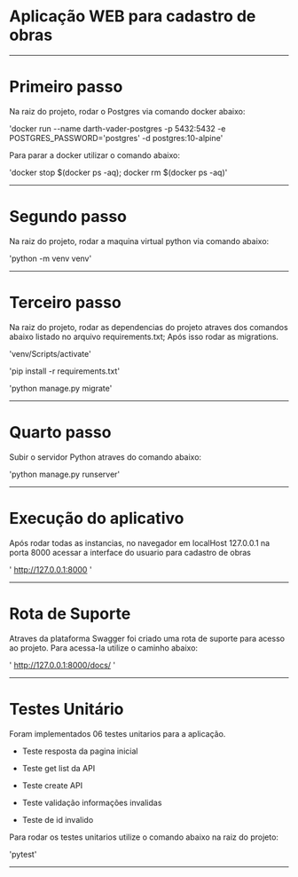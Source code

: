 # Aplicação WEB para cadastro de obras #

______________________________________________________________________________________________________________________________________________________________________________________
# Primeiro passo #

Na raiz do projeto, rodar o Postgres via comando docker abaixo:

'docker run --name darth-vader-postgres -p 5432:5432 -e POSTGRES_PASSWORD='postgres' -d postgres:10-alpine'

Para parar a docker utilizar o comando abaixo:

'docker stop $(docker ps -aq); docker rm $(docker ps -aq)'
_________________________________________________________________________________________________________________________________________________________________________________
# Segundo passo #

Na raiz do projeto, rodar a maquina virtual python via comando abaixo:

'python -m venv venv'
_________________________________________________________________________________________________________________________________________________________________________________
# Terceiro passo #

Na raiz do projeto, rodar as dependencias do projeto atraves dos comandos abaixo listado no arquivo requirements.txt;
Após isso rodar as migrations.

'venv/Scripts/activate'

'pip install -r requirements.txt'

'python manage.py migrate'
_________________________________________________________________________________________________________________________________________________________________________________
# Quarto passo #

Subir o servidor Python atraves do comando abaixo:

'python manage.py runserver'
_________________________________________________________________________________________________________________________________________________________________________________
# Execução do aplicativo #

Após rodar todas as instancias, no navegador em localHost  127.0.0.1 na porta 8000 acessar a interface do usuario para cadastro de obras

' http://127.0.0.1:8000 '
____________________________________________________________________________________________________________________________________________________________________________
# Rota de Suporte #

Atraves da plataforma Swagger foi criado uma rota de suporte para acesso ao projeto. Para acessa-la utilize o caminho abaixo:

' http://127.0.0.1:8000/docs/ '
____________________________________________________________________________________________________________________________________________________________________________
# Testes Unitário #

Foram implementados 06 testes unitarios para a aplicação.

- Teste resposta da pagina inicial

- Teste get list da API

- Teste create API

- Teste validação informações invalidas

- Teste de id invalido

Para rodar os testes unitarios utilize o comando abaixo na raiz do projeto:

'pytest'
____________________________________________________________________________________________________________________________________________________________________________
